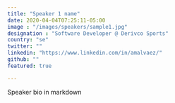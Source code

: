 ```yaml
---
title: "Speaker 1 name"
date: 2020-04-04T07:25:11-05:00
image : "/images/speakers/sample1.jpg"
designation : "Software Developer @ Derivco Sports"
country: "se"
twitter: ""
linkedin: "https://www.linkedin.com/in/amalvaez/"
github: ""
featured: true

---
```


Speaker bio in markdown